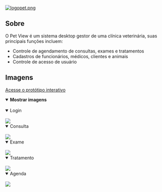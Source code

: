 [![logopet.png](https://i.postimg.cc/sDcyWvy2/logopet.png)](https://postimg.cc/ZCC1tYWk)

## Sobre
O Pet View é um sistema desktop gestor de uma clínica veterinária, suas principais funções incluem:
- Controle de agendamento de consultas, exames e tratamentos
- Cadastros de funcionários, médicos, clientes e animais
- Controle de acesso de usuário

## Imagens
[Acesse o protótipo interativo](https://www.figma.com/file/hoUmF3Gz1OvvO2LHA5db3q/Pet-View?node-id=0%3A1&t=wnHRSX8KHgQlYRfU-1)

<details open>
<summary><b>Mostrar imagens</b></summary><br/>

<details open>
<summary>Login</summary><br/>
<img src='https://i.postimg.cc/bv5572c3/image.png'/>
</details>


<details open>
<summary>Consulta</summary><br/>
<img src='https://i.postimg.cc/d36jKzZw/image.png'/>
</details>

<details open>
<summary>Exame</summary><br/>
<img src='https://i.postimg.cc/5yy66Gkx/image.png'/>
</details>

<details open>
<summary>Tratamento</summary><br/>
<img src='https://i.postimg.cc/MKjpN1Cr/image.png'/>
</details>

<details open>
<summary>Agenda</summary><br/>
<img src='https://i.postimg.cc/XY4X5pPH/image.png'/>
</details>
</details>
